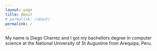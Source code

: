 ```yaml
---
layout: page
title: About
# permalink: /about/
permalink: /
---
```


My name is Diego Charrez and I got my bachellors degree in computer science at the National University of St Augustine from Arequipa, Peru.